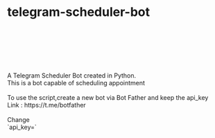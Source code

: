 # telegram-scheduler-bot
<br/>
<br/>
<br/>
<br/>
<br/>
<br/>
A Telegram Scheduler Bot created in Python.
<br/>
This is a bot capable of scheduling appointment
<br/>
<br/>
To use the script,create a new bot via Bot Father and keep the api_key
<br/>
Link : https://t.me/botfather
<br/>
<br/>
Change
<br/>
`api_key=<your_api_key>`
